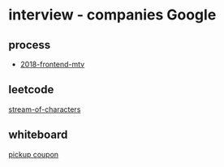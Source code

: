 # interview - companies Google

## process
- [2018-frontend-mtv](https://leetcode.com/discuss/interview-experience/142511/google-front-end-engineer-from-phone-to-onstage-interview-2017-2018)

## leetcode
[stream-of-characters](https://leetcode.com/problems/stream-of-characters)

## whiteboard
[pickup coupon](https://aonecode.com/google-interview-questions/pickup-coupon)